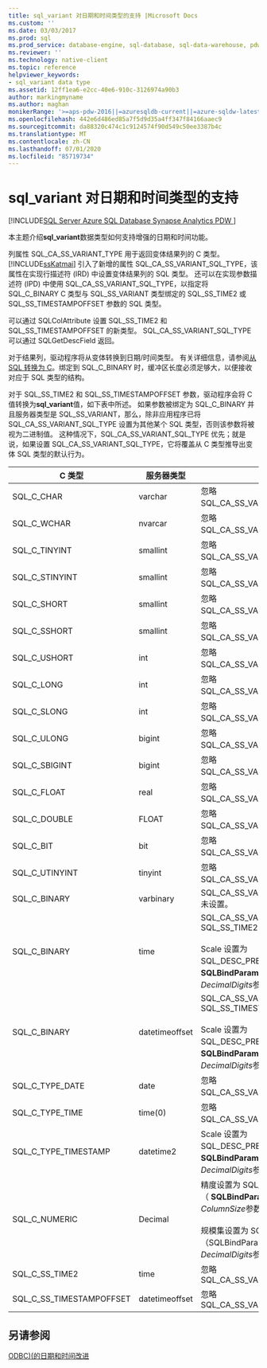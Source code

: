 ```yaml
---
title: sql_variant 对日期和时间类型的支持 |Microsoft Docs
ms.custom: ''
ms.date: 03/03/2017
ms.prod: sql
ms.prod_service: database-engine, sql-database, sql-data-warehouse, pdw
ms.reviewer: ''
ms.technology: native-client
ms.topic: reference
helpviewer_keywords:
- sql_variant data type
ms.assetid: 12ff1ea6-e2cc-40e6-910c-3126974a90b3
author: markingmyname
ms.author: maghan
monikerRange: '>=aps-pdw-2016||=azuresqldb-current||=azure-sqldw-latest||>=sql-server-2016||=sqlallproducts-allversions||>=sql-server-linux-2017||=azuresqldb-mi-current'
ms.openlocfilehash: 442e6d486ed85a7f5d9d35a4ff347f84166aaec9
ms.sourcegitcommit: da88320c474c1c9124574f90d549c50ee3387b4c
ms.translationtype: MT
ms.contentlocale: zh-CN
ms.lasthandoff: 07/01/2020
ms.locfileid: "85719734"
---
```

# <a name="sql_variant-support-for-date-and-time-types"></a>sql_variant 对日期和时间类型的支持
[!INCLUDE[SQL Server Azure SQL Database Synapse Analytics PDW ](../../includes/applies-to-version/sql-asdb-asdbmi-asdw-pdw.md)]

  本主题介绍**sql_variant**数据类型如何支持增强的日期和时间功能。  
  
 列属性 SQL_CA_SS_VARIANT_TYPE 用于返回变体结果列的 C 类型。 [!INCLUDE[ssKatmai](../../includes/sskatmai-md.md)] 引入了新增的属性 SQL_CA_SS_VARIANT_SQL_TYPE，该属性在实现行描述符 (IRD) 中设置变体结果列的 SQL 类型。 还可以在实现参数描述符 (IPD) 中使用 SQL_CA_SS_VARIANT_SQL_TYPE，以指定将 SQL_C_BINARY C 类型与 SQL_SS_VARIANT 类型绑定的 SQL_SS_TIME2 或 SQL_SS_TIMESTAMPOFFSET 参数的 SQL 类型。  
  
 可以通过 SQLColAttribute 设置 SQL_SS_TIME2 和 SQL_SS_TIMESTAMPOFFSET 的新类型。 SQL_CA_SS_VARIANT_SQL_TYPE 可以通过 SQLGetDescField 返回。  
  
 对于结果列，驱动程序将从变体转换到日期/时间类型。 有关详细信息，请参阅[从 SQL 转换为 C](../../relational-databases/native-client-odbc-date-time/datetime-data-type-conversions-from-sql-to-c.md)。绑定到 SQL_C_BINARY 时，缓冲区长度必须足够大，以便接收对应于 SQL 类型的结构。  
  
 对于 SQL_SS_TIME2 和 SQL_SS_TIMESTAMPOFFSET 参数，驱动程序会将 C 值转换为**sql_variant**值，如下表中所述。 如果参数被绑定为 SQL_C_BINARY 并且服务器类型是 SQL_SS_VARIANT，那么，除非应用程序已将 SQL_CA_SS_VARIANT_SQL_TYPE 设置为其他某个 SQL 类型，否则该参数将被视为二进制值。 这种情况下，SQL_CA_SS_VARIANT_SQL_TYPE 优先；就是说，如果设置 SQL_CA_SS_VARIANT_SQL_TYPE，它将覆盖从 C 类型推导出变体 SQL 类型的默认行为。  
  
|C 类型|服务器类型|注释|  
|------------|-----------------|--------------|  
|SQL_C_CHAR|varchar|忽略 SQL_CA_SS_VARIANT_SQL_TYPE。|  
|SQL_C_WCHAR|nvarcar|忽略 SQL_CA_SS_VARIANT_SQL_TYPE。|  
|SQL_C_TINYINT|smallint|忽略 SQL_CA_SS_VARIANT_SQL_TYPE。|  
|SQL_C_STINYINT|smallint|忽略 SQL_CA_SS_VARIANT_SQL_TYPE。|  
|SQL_C_SHORT|smallint|忽略 SQL_CA_SS_VARIANT_SQL_TYPE。|  
|SQL_C_SSHORT|smallint|忽略 SQL_CA_SS_VARIANT_SQL_TYPE。|  
|SQL_C_USHORT|int|忽略 SQL_CA_SS_VARIANT_SQL_TYPE。|  
|SQL_C_LONG|int|忽略 SQL_CA_SS_VARIANT_SQL_TYPE。|  
|SQL_C_SLONG|int|忽略 SQL_CA_SS_VARIANT_SQL_TYPE。|  
|SQL_C_ULONG|bigint|忽略 SQL_CA_SS_VARIANT_SQL_TYPE。|  
|SQL_C_SBIGINT|bigint|忽略 SQL_CA_SS_VARIANT_SQL_TYPE。|  
|SQL_C_FLOAT|real|忽略 SQL_CA_SS_VARIANT_SQL_TYPE。|  
|SQL_C_DOUBLE|FLOAT|忽略 SQL_CA_SS_VARIANT_SQL_TYPE。|  
|SQL_C_BIT|bit|忽略 SQL_CA_SS_VARIANT_SQL_TYPE。|  
|SQL_C_UTINYINT|tinyint|忽略 SQL_CA_SS_VARIANT_SQL_TYPE。|  
|SQL_C_BINARY|varbinary|SQL_CA_SS_VARIANT_SQL_TYPE 未设置。|  
|SQL_C_BINARY|time|SQL_CA_SS_VARIANT_SQL_TYPE = SQL_SS_TIME2<br /><br /> Scale 设置为 SQL_DESC_PRECISION （ **SQLBindParameter**的*DecimalDigits*参数）。|  
|SQL_C_BINARY|datetimeoffset|SQL_CA_SS_VARIANT_SQL_TYPE = SQL_SS_TIMESTAMPOFFSET<br /><br /> Scale 设置为 SQL_DESC_PRECISION （ **SQLBindParameter**的*DecimalDigits*参数）。|  
|SQL_C_TYPE_DATE|date|忽略 SQL_CA_SS_VARIANT_SQL_TYPE。|  
|SQL_C_TYPE_TIME|time(0)|忽略 SQL_CA_SS_VARIANT_SQL_TYPE。|  
|SQL_C_TYPE_TIMESTAMP|datetime2|Scale 设置为 SQL_DESC_PRECISION （ **SQLBindParameter**的*DecimalDigits*参数）。|  
|SQL_C_NUMERIC|Decimal|精度设置为 SQL_DESC_PRECISION （ **SQLBindParameter**的*ColumnSize*参数）。<br /><br /> 规模集设置为 SQL_DESC_SCALE （SQLBindParameter 的*DecimalDigits*参数）。|  
|SQL_C_SS_TIME2|time|忽略 SQL_CA_SS_VARIANT_SQL_TYPE|  
|SQL_C_SS_TIMESTAMPOFFSET|datetimeoffset|忽略 SQL_CA_SS_VARIANT_SQL_TYPE|  
  
## <a name="see-also"></a>另请参阅  
 [ODBC&#41;&#40;的日期和时间改进](../../relational-databases/native-client-odbc-date-time/date-and-time-improvements-odbc.md)  
  
  
